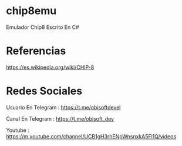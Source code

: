 # chip8emu
Emulador Chip8 Escrito En C# 

# Referencias
https://es.wikipedia.org/wiki/CHIP-8


# Redes Sociales
Usuario En Telegram : https://t.me/obisoftdevel

Canal En Telegram : https://t.me/obisoft_dev

Youtube : https://m.youtube.com/channel/UCB1gH3rhENpWnsnxkA5Fl1Q/videos
